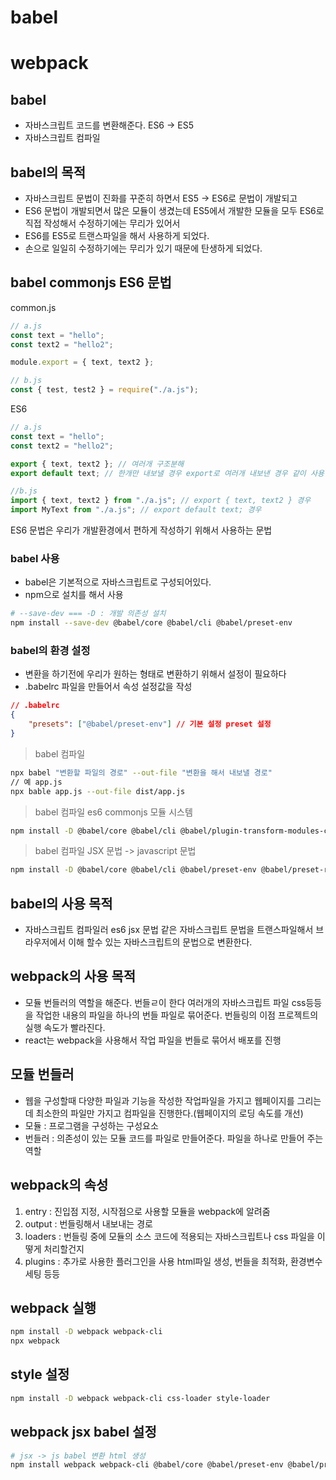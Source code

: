 # babel
# webpack

## babel
- 자바스크립트 코드를 변환해준다. ES6 -> ES5
- 자바스크립트 컴파일

## babel의 목적
- 자바스크립트 문법이 진화를 꾸준히 하면서 ES5 -> ES6로 문법이 개발되고
- ES6 문법이 개발되면서 많은 모듈이 생겼는데 ES5에서 개발한 모듈을 모두 ES6로 직접 작성해서 수정하기에는 무리가 있어서
- ES6를 ES5로 트랜스파일을 해서 사용하게 되었다.
- 손으로 일일히 수정하기에는 무리가 있기 때문에 탄생하게 되었다.

## babel commonjs ES6 문법

common.js
```js
// a.js
const text = "hello";
const text2 = "hello2";

module.export = { text, text2 };

// b.js
const { test, test2 } = require("./a.js");
```

ES6
```js
// a.js
const text = "hello";
const text2 = "hello2";

export { text, text2 }; // 여러개 구조분해
export default text; // 한개만 내보낼 경우 export로 여러개 내보낸 경우 같이 사용 불가

//b.js
import { text, text2 } from "./a.js"; // export { text, text2 } 경우
import MyText from "./a.js"; // export default text; 경우
```
ES6 문법은 우리가 개발환경에서 편하게 작성하기 위해서 사용하는 문법

### babel 사용
- babel은 기본적으로 자바스크립트로 구성되어있다.
- npm으로 설치를 해서 사용

```sh
# --save-dev === -D : 개발 의존성 설치
npm install --save-dev @babel/core @babel/cli @babel/preset-env
```

### babel의 환경 설정
- 변환을 하기전에 우리가 원하는 형태로 변환하기 위해서 설정이 필요하다
- .babelrc 파일을 만들어서 속성 설정값을 작성

```json
// .babelrc
{
    "presets": ["@babel/preset-env"] // 기본 설정 preset 설정
}
```

> babel 컴파일
```sh
npx babel "변환할 파일의 경로" --out-file "변환을 해서 내보낼 경로"
// 예 app.js
npx bable app.js --out-file dist/app.js
```

> babel 컴파일 es6 commonjs 모듈 시스템
```sh
npm install -D @babel/core @babel/cli @babel/plugin-transform-modules-commonjs
```

> babel 컴파일 JSX 문법 -> javascript 문법
```sh
npm install -D @babel/core @babel/cli @babel/preset-env @babel/preset-react
```

## babel의 사용 목적
- 자바스크립트 컴파일러 es6 jsx 문법 같은 자바스크립트 문법을 트랜스파일해서 브라우저에서 이해 할수 있는 자바스크립트의 문법으로 변환한다.

## webpack의 사용 목적
- 모듈 번들러의 역할을 해준다. 번들ㄹ이 한다 여러개의 자바스크립트 파일 css등등을 작업한 내용의 파일을 하나의 번들 파일로 묶어준다. 번들링의 이점 프로젝트의 실행 속도가 빨라진다.
- react는 webpack을 사용해서 작업 파일을 번들로 묶어서 배포를 진행

## 모듈 번들러
- 웹을 구성할때 다양한 파일과 기능을 작성한 작업파일을 가지고 웹페이지를 그리는데 최소한의 파일만 가지고 컴파일을 진행한다.(웹페이지의 로딩 속도를 개선)
- 모듈 : 프로그램을 구성하는 구성요소
- 번들러 : 의존성이 있는 모듈 코드를 파일로 만들어준다. 파일을 하나로 만들어 주는 역할

## webpack의 속성
1. entry : 진입점 지정, 시작점으로 사용할 모듈을  webpack에 알려줌
2. output : 번들링해서 내보내는 경로
3. loaders : 번들링 중에 모듈의 소스 코드에 적용되는 자바스크립트나 css 파일을 이떻게 처리할건지
4. plugins : 추가로 사용한 플러그인을 사용 html파일 생성, 번들을 최적화, 환경변수 세팅 등등

## webpack 실행
```sh
npm install -D webpack webpack-cli
npx webpack
```

## style 설정
```sh
npm install -D webpack webpack-cli css-loader style-loader
```

## webpack jsx babel 설정
```sh
# jsx -> js babel 변환 html 생성
npm install webpack webpack-cli @babel/core @babel/preset-env @babel/preset-react babel-loader html-webpack-plugin react react-dom
```